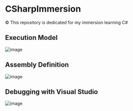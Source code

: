 # CSharpImmersion
©️ This repository is dedicated for my immersion learning C#

## Execution Model
![image](https://github.com/shimarrudz/CSharpImmersion/assets/104167280/d27942a3-957d-4bc8-9d0b-52557bfba253)

## Assembly Definition
![image](https://github.com/shimarrudz/CSharpImmersion/assets/104167280/72e23346-49ad-4ef9-827f-3515a8335a98)

## Debugging with Visual Studio
![image](https://github.com/shimarrudz/CSharpImmersion/assets/104167280/418ecf7f-efea-43c0-ad21-c9cdc46cd8a3)
